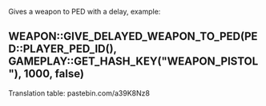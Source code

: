 Gives a weapon to PED with a delay, example:

WEAPON::GIVE_DELAYED_WEAPON_TO_PED(PED::PLAYER_PED_ID(), GAMEPLAY::GET_HASH_KEY("WEAPON_PISTOL"), 1000, false)
----------------------------------------------------------------------------------------------------------------------------------------
Translation table:
pastebin.com/a39K8Nz8


